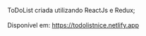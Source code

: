 ToDoList criada utilizando ReactJs e Redux;
<br><br>
Disponível em: https://todolistnice.netlify.app

